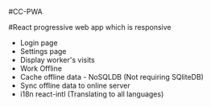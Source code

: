 #CC-PWA

#React progressive web app which is responsive

- Login page
- Settings page
- Display worker's visits
- Work Offline
- Cache offline data - NoSQLDB (Not requiring SQliteDB)
- Sync offline data to online server
- i18n react-intl (Translating to all languages)